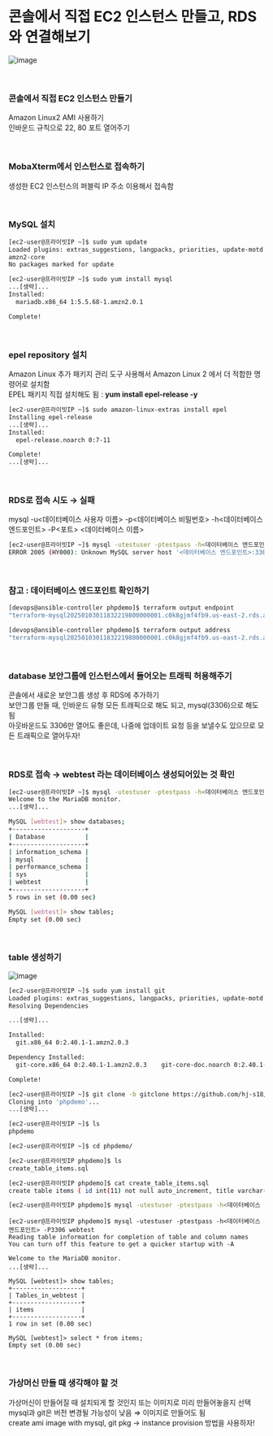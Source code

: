 # 콘솔에서 직접 EC2 인스턴스 만들고, RDS와 연결해보기

![image](https://github.com/user-attachments/assets/9cee79a6-0c37-4e10-b4bd-6408cac61385)
 
<br>
 
### 콘솔에서 직접 EC2 인스턴스 만들기

Amazon Linux2 AMI 사용하기 <br>
인바운드 규칙으로 22, 80 포트 열어주기

<br>

### MobaXterm에서 인스턴스로 접속하기

생성한 EC2 인스턴스의 퍼블릭 IP 주소 이용해서 접속함

<br>

### MySQL 설치

```bash
[ec2-user@프라이빗IP ~]$ sudo yum update
Loaded plugins: extras_suggestions, langpacks, priorities, update-motd
amzn2-core                                                                                                    | 3.6 kB  00:00:00
No packages marked for update

[ec2-user@프라이빗IP ~]$ sudo yum install mysql
...[생략]...
Installed:
  mariadb.x86_64 1:5.5.68-1.amzn2.0.1

Complete!
```

<br>
 
### epel repository 설치

Amazon Linux 추가 패키지 관리 도구 사용해서 Amazon Linux 2 에서 더 적합한 명령어로 설치함 <br>
EPEL 패키지 직접 설치해도 됨 : **yum install epel-release -y**

```bash
[ec2-user@프라이빗IP ~]$ sudo amazon-linux-extras install epel
Installing epel-release
...[생략]...
Installed:
  epel-release.noarch 0:7-11

Complete!
...[생략]...
```

<br>
 
### RDS로 접속 시도 → 실패

mysql -u<데이터베이스 사용자 이름> -p<데이터베이스 비밀번호> -h<데이터베이스 엔드포인트> -P<포트> <데이터베이스 이름>

```bash
[ec2-user@프라이빗IP ~]$ mysql -utestuser -ptestpass -h<데이터베이스 엔드포인트> -P3306 webtest
ERROR 2005 (HY000): Unknown MySQL server host '<데이터베이스 엔드포인트>:3306' (2)
```

<br>

### 참고 : 데이터베이스 엔드포인트 확인하기

```bash
[devops@ansible-controller phpdemo]$ terraform output endpoint
"terraform-mysql20250103011832219800000001.c0k8gjmf4fb9.us-east-2.rds.amazonaws.com:3306"

[devops@ansible-controller phpdemo]$ terraform output address
"terraform-mysql20250103011832219800000001.c0k8gjmf4fb9.us-east-2.rds.amazonaws.com"
```
 
<br>
 
### database 보안그룹에 인스턴스에서 들어오는 트래픽 허용해주기
 
콘솔에서 새로운 보안그룹 생성 후 RDS에 추가하기 <br>
보안그룹 만들 때, 인바운드 유형 모든 트래픽으로 해도 되고, mysql(3306)으로 해도 됨 <br>
아웃바운드도 3306만 열어도 좋은데, 나중에 업데이트 요청 등을 보낼수도 있으므로 모든 트래픽으로 열어두자!

<br>

### RDS로 접속 → webtest 라는 데이터베이스 생성되어있는 것 확인
 
```bash
[ec2-user@프라이빗IP ~]$ mysql -utestuser -ptestpass -h<데이터베이스 엔드포인트> -P3306 webtest
Welcome to the MariaDB monitor.
...[생략]...

MySQL [webtest]> show databases;
+--------------------+
| Database           |
+--------------------+
| information_schema |
| mysql              |
| performance_schema |
| sys                |
| webtest            |
+--------------------+
5 rows in set (0.00 sec)

MySQL [webtest]> show tables;
Empty set (0.00 sec)
```
 
<br>

### table 생성하기

![image](https://github.com/user-attachments/assets/6c203045-bb80-4a64-8113-fea36b1a1fc9)

  
```bash
[ec2-user@프라이빗IP ~]$ sudo yum install git
Loaded plugins: extras_suggestions, langpacks, priorities, update-motd
Resolving Dependencies

...[생략]...

Installed:
  git.x86_64 0:2.40.1-1.amzn2.0.3

Dependency Installed:
  git-core.x86_64 0:2.40.1-1.amzn2.0.3    git-core-doc.noarch 0:2.40.1-1.amzn2.0.3    perl-Error.noarch 1:0.17020-2.amzn2    perl-Git.noarch 0:2.40.1-1.amzn2.0.3    perl-TermReadKey.x86_64 0:2.30-20.amzn2.0.2

Complete!
```

```bash
[ec2-user@프라이빗IP ~]$ git clone -b gitclone https://github.com/hj-s18/phpdemo.git
Cloning into 'phpdemo'...
...[생략]...

[ec2-user@프라이빗IP ~]$ ls
phpdemo

[ec2-user@프라이빗IP ~]$ cd phpdemo/

[ec2-user@프라이빗IP phpdemo]$ ls
create_table_items.sql

[ec2-user@프라이빗IP phpdemo]$ cat create_table_items.sql
create table items ( id int(11) not null auto_increment, title varchar(45) not null, description text, created datetime not null, primary key(id) );
```
 
```bash
[ec2-user@프라이빗IP phpdemo]$ mysql -utestuser -ptestpass -h<데이터베이스 엔드포인트> -P3306 webtest < create_table_items.sql
```
 
```
[ec2-user@프라이빗IP phpdemo]$ mysql -utestuser -ptestpass -h<데이터베이스 엔드포인트> -P3306 webtest
Reading table information for completion of table and column names
You can turn off this feature to get a quicker startup with -A

Welcome to the MariaDB monitor.
...[생략]...

MySQL [webtest]> show tables;
+-------------------+
| Tables_in_webtest |
+-------------------+
| items             |
+-------------------+
1 row in set (0.00 sec)

MySQL [webtest]> select * from items;
Empty set (0.00 sec)
```

<br>

### 가상머신 만들 때 생각해야 할 것

가상머신이 만들어질 때 설치되게 할 것인지 또는 이미지로 미리 만들어놓을지 선택 <br>
mysql과 git은 버전 변경될 가능성이 낮음 ⇒ 이미지로 만들어도 됨 <br>
create ami image with mysql, git pkg → instance provision 방법을 사용하자!
